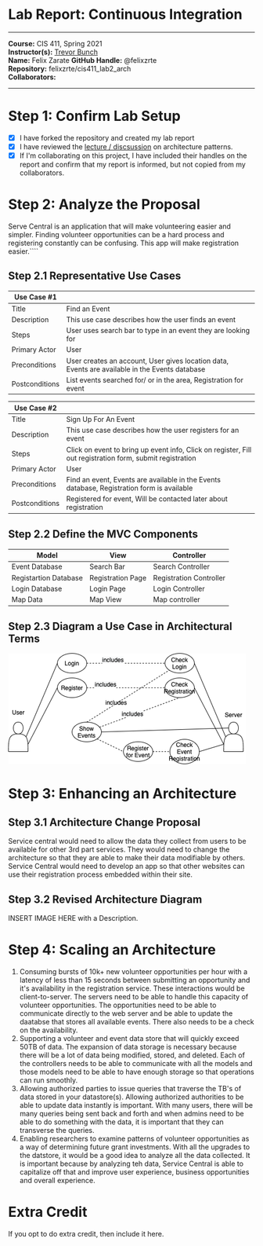 # Lab Report: Continuous Integration
___
**Course:** CIS 411, Spring 2021  
**Instructor(s):** [Trevor Bunch](https://github.com/trevordbunch)  
**Name:** Felix Zarate 
**GitHub Handle:** @felixzrte  
**Repository:** felixzrte/cis411_lab2_arch  
**Collaborators:** 
___

# Step 1: Confirm Lab Setup
- [x] I have forked the repository and created my lab report
- [x] I have reviewed the [lecture / discsussion](../assets/04p1_SolutionArchitectures.pdf) on architecture patterns.
- [x] If I'm collaborating on this project, I have included their handles on the report and confirm that my report is informed, but not copied from my collaborators.

# Step 2: Analyze the Proposal
Serve Central is an application that will make volunteering easier and simpler. Finding volunteer opportunities can be a hard process and registering constantly can be confusing. This app will make registration easier.````

## Step 2.1 Representative Use Cases  

| Use Case #1 | |
|---|---|
| Title |Find an Event |
| Description |This use case describes how the user finds an event |
|Steps|User uses search bar to type in an event they are looking for|
| Primary Actor |User|
| Preconditions |User creates an account, User gives location data,  Events are available in the Events database|
| Postconditions |List events searched for/ or in the area, Registration for event|

| Use Case #2 | |
|---|---|
| Title |Sign Up For An Event|
| Description|This use case describes how the user registers for an event|
| Steps |Click on event to bring up event info, Click on register, Fill out registration form, submit registration|
| Primary Actor |User|
| Preconditions |Find an event, Events are available in the Events database, Registration form is available|
| Postconditions |Registered for event, Will be contacted later about registration|

## Step 2.2 Define the MVC Components

| Model | View | Controller |
|---|---|---|
| Event Database| Search Bar| Search Controller |
| Registartion Database | Registration Page | Registration Controller |
|  Login Database|  Login Page| Login Controller |
| Map Data | Map View |Map controller  |

## Step 2.3 Diagram a Use Case in Architectural Terms
![Use Case Diagram](../assets/Use%20Case.png)
# Step 3: Enhancing an Architecture

## Step 3.1 Architecture Change Proposal
Service central would need to allow the data they collect from users to be available for other 3rd part services. They would need to change the architecture so that they are able to make their data modifiable by others. Service Central would need to develop an app so that other websites can use their registration process embedded within their site.
## Step 3.2 Revised Architecture Diagram
INSERT IMAGE HERE with a Description.

# Step 4: Scaling an Architecture
1. Consuming bursts of 10k+ new volunteer opportunities per hour with a latency of less than 15 seconds between submitting an opportunity and it's availability in the registration service.
These interactions would be client-to-server. The servers need to be able to handle this capacity of volunteer opportunities. The opportunities need to be able to communicate directly to the web server and be able to update the daatabse that stores all available events. There also needs to be a check on the availability. 
2. Supporting a volunteer and event data store that will quickly exceed 50TB of data.
The expansion of data storage is necessary because there will be a lot of data being modified, stored, and deleted. Each of the controllers needs to be able to communicate with all the models and those models need to be able to have enough storage so that operations can run smoothly.
3. Allowing authorized parties to issue queries that traverse the TB's of data stored in your datastore(s).
Allowing authorized authorities to be able to update data instantly is important. With many users, there will be many queries being sent back and forth and when admins need to be able to do something with the data, it is important that they can transverse the queries.
4. Enabling researchers to examine patterns of volunteer opportunities as a way of determining future grant investments.
With all the upgrades to the datstore, it would be a good idea to analyze all the data collected. It is important because by analyzing teh data, Service Central is able to capitalize off that and improve user experience, business opportunities and overall experience.
# Extra Credit
If you opt to do extra credit, then include it here.